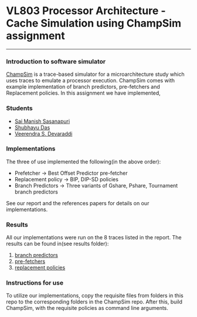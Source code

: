 # VL803 Processor Architecture - Cache Simulation using ChampSim assignment
-----------------------------------

### Introduction to software simulator

[ChampSim](https://github.com/ChampSim/ChampSim) is a trace-based simulator for a microarchitecture study which uses traces to emulate a processor execution. ChampSim comes with example implementation of branch predictors, pre-fetchers and Replacement policies. In this assignment we have implemented,

### Students

- [Sai Manish Sasanapuri](https://github.com/Sai-Manish/)
- [Shubhayu Das](https://github.com/Shubhayu-Das/)
- [Veerendra S. Devaraddi](https://github.com/vsdevaraddi)


### Implementations
 
 The three of use implemented the following(in the above order):

- Prefetcher -> Best Offset Predictor pre-fetcher
- Replacement policy -> BIP, DIP-SD policies
- Branch Predictors -> Three variants of Gshare, Pshare, Tournament branch predictors

See our report and the references papers for details on our implementations.

### Results

All our implementations were run on the 8 traces listed in the report. The results can be found in(see results folder):

1. [branch predictors](https://github.com/vsdevaraddi/PA_Champsim_assignment/tree/main/results/branch_predictors_results)
2. [pre-fetchers](https://github.com/vsdevaraddi/PA_Champsim_assignment/tree/main/results/prefetcher_results)
3. [replacement policies](https://github.com/vsdevaraddi/PA_Champsim_assignment/tree/main/results/cache_replacement_results)


### Instructions for use

To utilize our implementations, copy the requisite files from folders in this repo to the corresponding folders in the
ChampSim repo. After this, build ChampSim, with the requisite policies as command line arguments.
